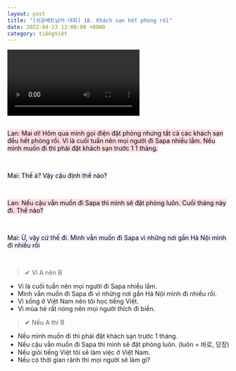 ```yaml
---
layout: post
title: "[쉬운베트남어-대화] 18. Khách sạn hết phòng rồi"
date: 2022-04-23 12:00:00 +0900
category: tiếngViệt
---
```


<div class="video-container">
    <video id="player" class="video-js vjs-default-skin vjs-big-play-centered" data-json="/public/json/쉬운베트남어-대화18과.json"></video>
</div>

<br>

<mark style="background-color: #ffdce0">Lan: Mai ơi! Hôm qua mình gọi điện đặt phòng nhưng tất cả các khách sạn đều hết phòng rồi. Vì là cuối tuần nên mọi người đi Sapa nhiều lắm. Nếu mình muốn đi thì phải đặt khách sạn trước 1 1 tháng.</mark>

<br>

<mark style="background-color: #f5f0ff">Mai: Thế á? Vậy cậu định thế nào?</mark>

<br>

<mark style="background-color: #ffdce0">Lan: Nếu cậu vẫn muốn đi Sapa thì mình sẽ đặt phòng luôn. Cuối tháng này đi. Thế nào?</mark>

<br>

<mark style="background-color: #f5f0ff">Mai: Ừ, vậy cứ thế đi. Mình vẫn muốn đi Sapa vì những nơi gần Hà Nội mình đi nhiều rồi</mark>

<br>

> ✔ Vì A nên B
- Vi là cuối tuần nên mọi người đi Sapa nhiều lắm.
- Mình vẫn muốn đi Sapa đi vì những nơi gần Hà Nội mình đi nhiều rồi.
- Vì sống ở Việt Nam nên tôi học tiếng Việt.
- Vì mùa hè rất nóng nên mọi người thích đi biển.

> ✔ Nếu A thì B
- Nếu mình muốn đi thì phải đặt khách sạn trước 1 tháng.
- Nếu cậu vẫn muốn đi Sapa thì mình sẽ đặt phòng luôn. (luôn = 바로, 당장)
- Nếu giỏi tiếng Việt tôi sẽ làm việc ở Việt Nam.
- Nếu có thời gian rảnh thì mọi người sẽ làm gì?
